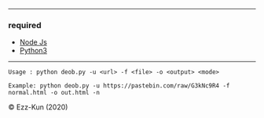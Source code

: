 
----------
### required
- [Node Js](https://nodejs.org/en/download/)
- [Python3](https://www.python.org/downloads/release/python-382/)
----------

```
Usage : python deob.py -u <url> -f <file> -o <output> <mode>

Example: python deob.py -u https://pastebin.com/raw/G3kNc9R4 -f normal.html -o out.html -n
```

© Ezz-Kun (2020)
